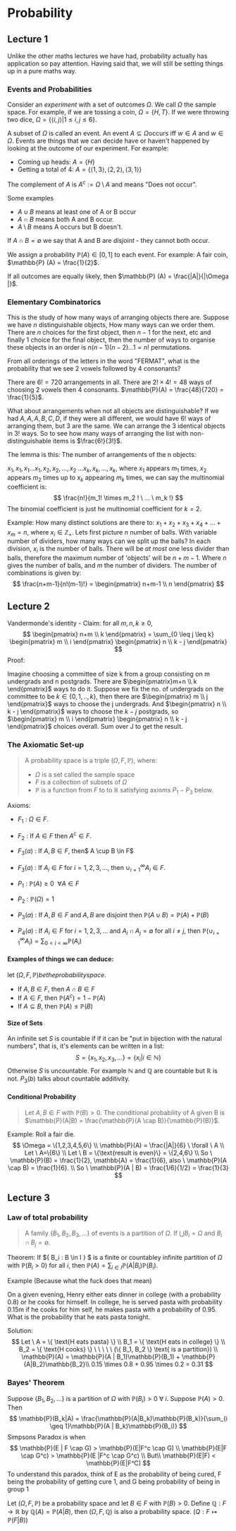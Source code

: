 # Probability

## Lecture 1

Unlike the other maths lectures we have had, probability actually has application so pay attention. Having said that, we will still be setting things up in a pure maths way.

### Events and Probabilities

Consider an _experiment_ with a set of outcomes $\Omega$. We call $\Omega$ the sample space. For example, if we are tossing a coin, $\Omega = \{ H,T\}$. If we were throwing two dice, $\Omega = \{ \langle i,j \rangle | 1 \leq i, j \leq 6 \}$.

A subset of $\Omega​$ is called an event. An event $A \subseteq \Omega​$ occurs iff $w \in A​$ and $w \in \Omega​$. Events are things that we can decide have or haven't happened by looking at the outcome of our experiment. For example:

- Coming up heads: $A = \{H\}$
- Getting a total of 4: $A = \{ \langle 1,3 \rangle, \langle 2,2 \rangle, \langle 3,1 \rangle \}$

The complement of $A$ is $A^c := \Omega \setminus A$ and means "Does not occur".

Some examples

- $A \cup B$ means at least one of A or B occur
- $A \cap B$ means both A and B occur.
- $A \setminus B$ means  A occurs but B doesn't.

If $A \cap B = \emptyset$ we say that A and B are _disjoint_ - they cannot both occur.

We assign a probability $\mathbb{P}(A) \in [0,1]$ to each event. For example: A fair coin, $\mathbb{P} (A) = \frac{1}{2}$.

If all outcomes are equally likely, then $\mathbb{P} (A) = \frac{|A|}{|\Omega |}$.

### Elementary Combinatorics

This is the study of how many ways of arranging objects there are. Suppose we have $n$ distinguishable objects, How many ways can we order them. There are $n$ choices for the first object, then $n-1$ for the next, etc and finally 1 choice for the final object, then the number of ways to organise these objects in an order is $n(n-1)(n-2)...1 = n!$ permutations.

From all orderings of the letters in the word "FERMAT", what is the probability that we see 2 vowels followed by 4 consonants?

There are $6! = 720$ arrangements in all. There are $2! \times 4! = 48$ ways of choosing 2 vowels then 4 consonants. $\mathbb{P}(A) = \frac{48}{720} = \frac{1}{5}$.

What about arrangements when not all objects are distinguishable? If we had $A,A,A,B,C,D$, if they were all different, we would have $6!$ ways of arranging them, but $3$ are the same. We can arrange the 3 identical objects in $3!$ ways. So to see how many ways of arranging the list with non-distinguishable items is $\frac{6!}{3!}$.

The lemma is this: The number of arrangements of the n objects:

$x_1, x_1, x_1... x_1, x_2, x_2, ..., x_2 \ ... x_k, x_k, ..., x_k$, where $x_1$ appears $m_1$ times, $x_2$ appears $m_2$ times up to $x_k$ appearing $m_k$ times, we can say the multinomial coefficient is:
$$
\frac{n!}{m_1! \times m_2 ! \ ... \ m_k !}
$$
The binomial coefficient is just he multinomial coefficient for $k = 2$.

Example: How many distinct solutions are there to: $x_1 + x_2 + x_3 + x_4 + ... + x_m = n$, where $x_i \in \mathbb{Z_+}$. Lets first picture  $n$ number of balls. With variable number of dividers, how many ways can we split up the balls? In each division, $x_i$ is the number of balls. There will be _at most_ one less divider than balls, therefore the maximum number of 'objects' will be $n + m - 1$. Where $n$ gives the number of balls, and $m$ the number of dividers. The number of combinations is given by:
$$
\frac{n+m-1}{n!(m-1)!} = \begin{pmatrix} n+m-1 \\ n \end{pmatrix}
$$

## Lecture 2

Vandermonde's identity - Claim: for all $m, n, k \geq 0$,
$$
\begin{pmatrix} n+m \\ k \end{pmatrix} = \sum_{0 \leq j \leq k} \begin{pmatrix} m \\ i \end{pmatrix} \begin{pmatrix} n \\ k - j \end{pmatrix}
$$
Proof:

Imagine choosing a committee of size k from a group consisting on m undergrads and n postgrads. There are $\begin{pmatrix}m+n \\ k \end{pmatrix}$ ways to do it. Suppose we fix the no. of undergrads on the committee to be $k \in \{0,1,..,k\}$, then there are $\begin{pmatrix} m \\ j \end{pmatrix}$ ways to choose the j undergrads. And $\begin{pmatrix} n \\ k - j \end{pmatrix}$ ways to choose the $k-j$ postgrads, so  $\begin{pmatrix} m \\ i \end{pmatrix} \begin{pmatrix} n \\ k - j \end{pmatrix}$ choices overall. Sum over J to get the result.

### The Axiomatic Set-up

> A probability space is a triple $(\Omega, F, \mathbb{P})$, where:
>
> -  $\Omega$ is a set called the sample space
> -  $F$ is a collection of subsets of $\Omega$
> -  $\mathbb{P}$ is a function from $F$ to to $\mathbb{R}$ satisfying axioms $P_1 - P_3$ below.

Axioms:

- $F_1$ : $\Omega \in F$.

- $F_2$ : If $A \in F$ then $A^c \in F$.

- $F_3(a)$ : If $A, B \in F$, then$ A \cup B \in F$

- $F_3(a)$ : If $A_i \in F$ for $i = 1,2,3,...$, then $\cup_{i = 1}^{\infty}A_i \in F$.

- $P_1$ : $\mathbb{P} (A) \geq 0 \ \ \forall A \in F$

- $P_2$ : $\mathbb{P}(\Omega) = 1$

- $P_3(a)$ : If $A, B \in F$ and $A, B$ are disjoint then $\mathbb{P} (A \cup B) = \mathbb{P}(A) + \mathbb{P}(B)$

- $P_4(a)$ : If $A_i \in F$ for $i=1,2,3,...$ and $A_i \cap A_j = \emptyset$ for all $i \not = j$, then $\mathbb{P}(\cup_{i = 1}^{\infty}A_i) = \sum_{0 < i < \infty} \mathbb{P}(A_i)$


#### Examples of things we can deduce:

let $(\Omega, F, \mathbb{P}) be the probability space.$

- If $A, B \in F$, then $A \cap B \in F$
- If $A \in F$, then $\mathbb{P}(A^c) = 1- \mathbb{P}(A)$ 
- If $A \subseteq B$, then $\mathbb{P}(A) \leq \mathbb{P}(B)$



#### Size of Sets

An infinite set $S$ is countable if if it can be "put in bijection with the natural numbers", that is, it's elements can be written in a list:
$$
S = \{ x_1,x_2,x_3,... \} = \{ x_i | i \in \mathbb{N} \}
$$
Otherwise $S$ is uncountable. For example $\mathbb{N}$ and $\mathbb{Q}$ are countable but $\mathbb{R}$ is not. $P_3(b)$ talks about countable additivity.

#### Conditional Probability

> Let $A,B \in F$ with $\mathbb{P}(B) > 0$. The conditional probability of A given B is $\mathbb{P}(A|B) = \frac{\mathbb{P}(A \cap B)}{\mathbb{P}(B)}$.

Example: Roll a fair die.
$$
\Omega = \{1,2,3,4,5,6\} \\ \mathbb{P}(A) = \frac{|A|}{6} \ \forall \ A \\
Let \ A=\{6\} \\ Let \ B = \{\text{result is even}\} = \{2,4,6\} \\
So \ \mathbb{P}(B) = \frac{1}{2}, \mathbb{A} = \frac{1}{6}, also \ \mathbb{P}(A \cap B) = \frac{1}{6}. \\
So \ \mathbb{P}(A | B) = \frac{1/6}{1/2} = \frac{1}{3}
$$



## Lecture 3

### Law of total probability

> A family $\{ B_1, B_2, B_3,... \}$ of events is a partition of $\Omega$. If $\bigcup B_i = \Omega$ and $B_i \cap B_j = \emptyset$.

Theorem: If $\{ B_i : B \in I \} $ is a finite or countabley infinite partition of $\Omega$ with $\mathbb{P}(B_i  > 0)$ for all $i$, then $\mathbb{P}(A) = \sum_{i \in I} \mathbb{P}(A |B_i) \mathbb{P}(B_i)$.

Example (Because what the fuck does that mean)

On a  given evening, Henry either eats dinner in college (with a probability 0.8) or he cooks for himself. In college, he is served pasta with probability 0.15m if he cooks for him self, he makes pasta with a probability of 0.95. What is the probability that he eats pasta tonight.

Solution:
$$
Let \ A = \{ \text{H eats pasta} \} \\
B_1 = \{ \text{H eats in college} \} \\
B_2 = \{ \text{H cooks} \} \ \  \ \ \ (\{ B_1, B_2 \} \text{ is a partition}) \\ 
\mathbb{P}(A) = \mathbb{P}(A | B_1)\mathbb{P}(B_1) + \mathbb{P}(A|B_2)\mathbb{B_2}\\
0.15 \times 0.8 + 0.95 \times 0.2 = 0.31
$$

### Bayes' Theorem

Suppose $\{ B_1, B_2,... \}$ is a partition of $\Omega$ with $\mathbb{P}(B_i) > 0 \ \forall \ i$. Suppose $\mathbb{P}(A) > 0$. Then 
$$
\mathbb{P}(B_k|A) = \frac{\mathbb{P}(A|B_k)\mathbb{P}(B_k)}{\sum_{i \geq 1}\mathbb{P}(A | B_k)\mathbb{P}(B_i)}
$$
Simpsons Paradox is when 
$$
\mathbb{P}(E | F \cap G) > \mathbb{P}(E|F^c \cap G) \\
\mathbb{P}(E|F \cap G^c) > \mathbb{P}(E |F^c \cap G^c) \\
But\\
\mathbb{P}(E|F) < \mathbb{P}(E|F^C)
$$
To understand this paradox, think of E as the probability of being cured, F being the probability of getting cure 1, and G being probability of being in group 1

Let ($\Omega, F, \mathbb{P}$) be a probability space and let $B \in F$ with $\mathbb{P}(B) > 0$. Define $\mathbb{Q} : F \to \mathbb{R}$ by $\mathbb{Q}(A)=\mathbb{P}(A|B)$, then ($\Omega, F, \mathbb{Q}$) is also a probability space. ($Q : F \mapsto \mathbb{P}(F|B)$)
